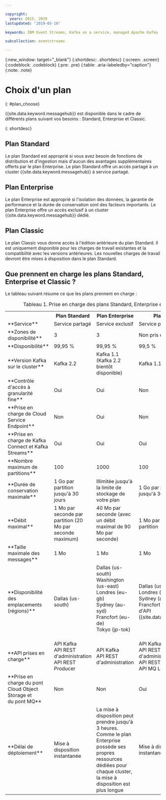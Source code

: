 ```yaml
---

copyright:
  years: 2015, 2019
lastupdated: "2019-05-16"

keywords: IBM Event Streams, Kafka as a service, managed Apache Kafka

subcollection: eventstreams

---
```


{:new_window: target="_blank"}
{:shortdesc: .shortdesc}
{:screen: .screen}
{:codeblock: .codeblock}
{:pre: .pre}
{:table: .aria-labeledby="caption"}
{:note: .note}

# Choix d'un plan 
{: #plan_choose}

{{site.data.keyword.messagehub}} est disponible dans le cadre de différents plans suivant vos besoins : Standard, Enterprise et Classic. 

<!--
For information about the Classic plan, see
[Classic plan](/docs/services/EventStreams?topic=eventstreams-plan_choose_classic#plan_choose_classic).
-->
{: shortdesc}

## Plan Standard

Le plan Standard est approprié si vous avez besoin de fonctions de distribution et d'ingestion mais d'aucun des avantages supplémentaires offerts par le plan Enterprise. Le plan Standard offre un accès partagé à un cluster {{site.data.keyword.messagehub}} à service partagé.

## Plan Enterprise 

Le plan Enterprise est approprié si l'isolation des données, la garantie de performance et la durée de conservation sont des facteurs importants. Le plan Enterprise offre un accès exclusif à un cluster {{site.data.keyword.messagehub}} dédié.

## Plan Classic

Le plan Classic vous donne accès à l'édition antérieure du plan Standard. Il est uniquement disponible pour les charges de travail existantes et la compatibilité avec les versions antérieures. Les nouvelles charges de travail devront être mises à disposition dans le plan Standard.


## Que prennent en charge les plans Standard, Enterprise et Classic ?

Le tableau suivant résume ce que les plans prennent en charge :

<table>
    <caption>Tableau 1. Prise en charge des plans Standard, Enterprise et Classic</caption>
      <tr>
	        <th></th>
		    <th>Plan Standard</th>
		    <th>Plan Enterprise</th>
		    <th>Plan Classic</th>
        </tr>
		<tr>
			<td>**Service**</td>
			<td>Service partagé </td>
			<td>Service exclusif</td>
			<td>Service partagé</td>
		</tr>
        <tr>
			<td>**Zones de disponibilité**</td>
			<td>3</td>
			<td>3</td>
			<td>Non pris en charge</td>
		</tr>
        <tr>
			<td>**Disponibilité**</td>
			<td>99,95 %</td>
			<td>99,95 %</td>
			<td>99,5 %</td>
		</tr>
	  		<tr>
			<td>**Version Kafka sur le cluster**</td>
			<td>Kafka 2.2</td>
			<td>Kafka 1.1 <br/>(Kafka 2.2 bientôt disponible)</td>
			<td>Kafka 1.1</td>
		</tr>
		<tr>
			<td>**Contrôle d'accès à granularité fine**</td>
			<td>Oui</td>
			<td>Oui</td>
			<td>Non</td>
		</tr>
				<tr>
			<td>**Prise en charge de Cloud Service Endpoint**</td>
			<td>Non</td>
			<td>Oui</td>
			<td>Non</td>
		</tr>
		<tr>
			<td>**Prise en charge de Kafka Connect et Kafka Streams**</td>
			<td>Oui</td>
			<td>Oui</td>
			<td>Oui</td>
		</tr>
		<tr>
			<td>**Nombre maximum de partitions**</td>
			<td>100</td>
			<td>1000</td>
			<td>100</td>
		</tr>
		<tr>
			<td>**Durée de conservation maximale**</td>
			<td>1 Go par partition jusqu'à 30 jours </td>
			<td>Illimitée jusqu'à la limite de stockage de votre plan </td>
			<td>1 Go par partition jusqu'à 30 jours </td>
		</tr>
		<tr>
			<td>**Débit maximal**</td>
			<td>1 Mo par seconde par partition (20 Mo par seconde maximum) </td>
			<td>40 Mo par seconde (avec un débit maximal de 90 Mo par seconde)</td>
			<td>1 Mo par seconde par partition</td>
		</tr>
		<tr>
			<td>**Taille maximale des messages**</td>
			<td>1 Mo</td>
			<td>1 Mo</td>
			<td>1 Mo</td>
		</tr>
		<tr>
			<td>**Disponibilité des emplacements (régions)**</td>
			<td>Dallas (us-south)</br>
 </td>
			<td>Dallas (us-south)</br>
			Washington (us-east)<br/>
			Londres (eu-gb)<br/>
			Sydney (au-syd)</br>
			Francfort (eu-de)<br/>
			Tokyo (jp-tok)<br/>
			<br/>
			</td>
			<td>Dallas (us-south)</br>
			Londres (eu-gb)</br>
			Sydney (au-syd)</br>
			Francfort (eu-de) - pas d'API {{site.data.keyword.mql}}  </td>
		</tr>
		<tr>
     	    <td>**API prises en charge**</td>
			<td>API Kafka</br>
			API REST d'administration<br/>
			API REST Producer</br>
		    </td>
			<td>API Kafka<br/>
			API REST d'administration</td>
			<td>API Kafka</br>
			API REST d'administration<br/>
			API REST Kafka</br>
			API MQ Light</br>
		    </td>
		</tr>
		</tr>
			<td>**Prise en charge du pont Cloud Object Storage et<br/>
			du pont MQ**</td>
			<td>Non</td>
			<td>Non</td>
			<td>Oui</td>
		</tr>
		<tr>
			<td>**Délai de déploiement**</td>
			<td>Mise à disposition instantanée</td>
			<td>La mise à disposition peut prendre jusqu'à 3 heures. Comme le plan Enterprise possède ses propres ressources dédiées pour chaque cluster, la mise à disposition est plus longue</td>
			<td>Mise à disposition instantanée</td>
		</tr>

</table>




<!--
## {{site.data.keyword.Bluemix_notm}} Public environment
{: notoc}

{{site.data.keyword.Bluemix_notm}} Public provides an
economical public cloud service where you pay for what you use and share infrastructure with
others.

In {{site.data.keyword.Bluemix_notm}} Public, the cost of
{{site.data.keyword.messagehub}} is determined by two factors: the
number of partitions that you use and the number of messages that you send and receive. There is no
charge for message data while it is retained on the topics, but the data that each partition retains
is capped at 1 GB.

For more information, see [{{site.data.keyword.Bluemix_notm}} Public ![External link icon](../../icons/launch-glyph.svg "External link icon")](https://www.ibm.com/cloud-computing/bluemix/public){:new_window}.
-->

